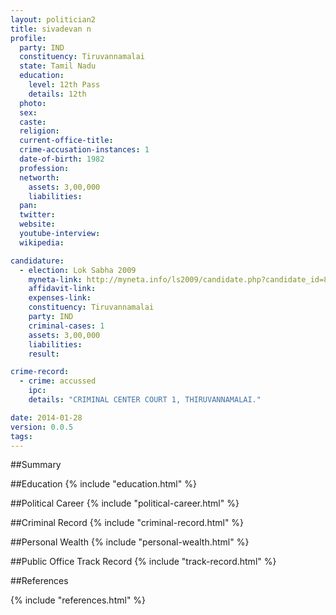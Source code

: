 ```yaml
---
layout: politician2
title: sivadevan n
profile: 
  party: IND
  constituency: Tiruvannamalai
  state: Tamil Nadu
  education: 
    level: 12th Pass
    details: 12th
  photo: 
  sex: 
  caste: 
  religion: 
  current-office-title: 
  crime-accusation-instances: 1
  date-of-birth: 1982
  profession: 
  networth: 
    assets: 3,00,000
    liabilities: 
  pan: 
  twitter: 
  website: 
  youtube-interview: 
  wikipedia: 

candidature: 
  - election: Lok Sabha 2009
    myneta-link: http://myneta.info/ls2009/candidate.php?candidate_id=8379
    affidavit-link: 
    expenses-link: 
    constituency: Tiruvannamalai 
    party: IND
    criminal-cases: 1
    assets: 3,00,000
    liabilities: 
    result:  

crime-record: 
  - crime: accussed
    ipc: 
    details: "CRIMINAL CENTER COURT 1, THIRUVANNAMALAI." 

date: 2014-01-28
version: 0.0.5
tags: 
---
```

##Summary


##Education
{% include "education.html" %}


##Political Career
{% include "political-career.html" %}


##Criminal Record
{% include "criminal-record.html" %}


##Personal Wealth
{% include "personal-wealth.html" %}


##Public Office Track Record
{% include "track-record.html" %}


##References


{% include "references.html" %}